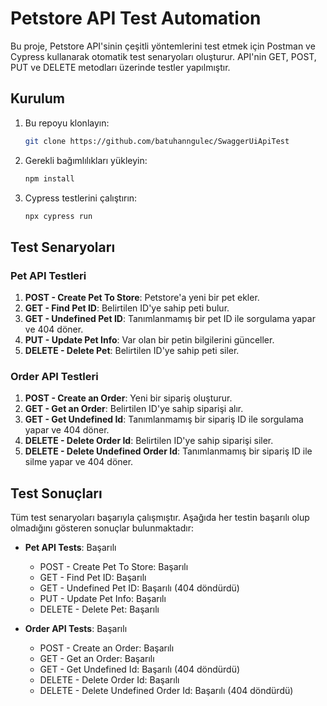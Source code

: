 # Petstore API Test Automation
Bu proje, Petstore API'sinin çeşitli yöntemlerini test etmek için Postman ve Cypress kullanarak otomatik test senaryoları oluşturur. 
API'nin GET, POST, PUT ve DELETE metodları üzerinde testler yapılmıştır.

## Kurulum

1. Bu repoyu klonlayın:
    ```bash
    git clone https://github.com/batuhanngulec/SwaggerUiApiTest
    ```

2. Gerekli bağımlılıkları yükleyin:
    ```bash
    npm install
    ```

3. Cypress testlerini çalıştırın:
    ```bash
    npx cypress run
    ```
## Test Senaryoları

### Pet API Testleri
1. **POST - Create Pet To Store**: Petstore'a yeni bir pet ekler.
2. **GET - Find Pet ID**: Belirtilen ID'ye sahip peti bulur.
3. **GET - Undefined Pet ID**: Tanımlanmamış bir pet ID ile sorgulama yapar ve 404 döner.
4. **PUT - Update Pet Info**: Var olan bir petin bilgilerini günceller.
5. **DELETE - Delete Pet**: Belirtilen ID'ye sahip peti siler.

### Order API Testleri
1. **POST - Create an Order**: Yeni bir sipariş oluşturur.
2. **GET - Get an Order**: Belirtilen ID'ye sahip siparişi alır.
3. **GET - Get Undefined Id**: Tanımlanmamış bir sipariş ID ile sorgulama yapar ve 404 döner.
4. **DELETE - Delete Order Id**: Belirtilen ID'ye sahip siparişi siler.
5. **DELETE - Delete Undefined Order Id**: Tanımlanmamış bir sipariş ID ile silme yapar ve 404 döner.

## Test Sonuçları

Tüm test senaryoları başarıyla çalışmıştır. Aşağıda her testin başarılı olup olmadığını gösteren sonuçlar bulunmaktadır:

- **Pet API Tests**: Başarılı
    - POST - Create Pet To Store: Başarılı
    - GET - Find Pet ID: Başarılı
    - GET - Undefined Pet ID: Başarılı (404 döndürdü)
    - PUT - Update Pet Info: Başarılı
    - DELETE - Delete Pet: Başarılı

- **Order API Tests**: Başarılı
    - POST - Create an Order: Başarılı
    - GET - Get an Order: Başarılı
    - GET - Get Undefined Id: Başarılı (404 döndürdü)
    - DELETE - Delete Order Id: Başarılı
    - DELETE - Delete Undefined Order Id: Başarılı (404 döndürdü)
 
